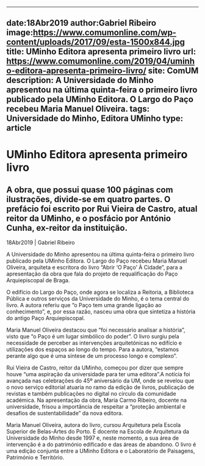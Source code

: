 
---
date:18Abr2019
author:Gabriel Ribeiro
image:https://www.comumonline.com/wp-content/uploads/2017/09/esta-1500x844.jpg
title: UMinho Editora apresenta primeiro livro
url: https://www.comumonline.com/2019/04/uminho-editora-apresenta-primeiro-livro/
site: ComUM
description: A Universidade do Minho apresentou na última quinta-feira o primeiro livro publicado pela UMinho Editora. O Largo do Paço recebeu Maria Manuel Oliveira.
tags: Universidade do Minho, Editora UMinho
type: article
---


# UMinho Editora apresenta primeiro livro

## A obra, que possui quase 100 páginas com ilustrações, divide-se em quatro partes. O prefácio foi escrito por Rui Vieira de Castro, atual reitor da UMinho, e o posfácio por António Cunha, ex-reitor da instituição.

18Abr2019 | Gabriel Ribeiro

A Universidade do Minho apresentou na última quinta-feira o primeiro livro publicado pela UMinho Editora. O Largo do Paço recebeu Maria Manuel Oliveira, arquiteta e escritora do livro “Abrir ‘O Paço’ À Cidade”, para a apresentação da obra que fala do projeto de requalificação do Paço Arquiepiscopal de Braga.

O edifício do Largo do Paço, onde agora se localiza a Reitoria, a Biblioteca Pública e outros serviços da Universidade do Minho, é o tema central do livro. A autora referiu que “o Paço tem uma grande ligação ao conhecimento”, e, por essa razão, nasceu uma obra que sintetiza a história do antigo Paço Arquiepiscopal.

Maria Manuel Oliveira destacou que “foi necessário analisar a história”, visto que “o Paço é um lugar simbólico do poder”. O livro surgiu pela necessidade de perceber as intervenções arquitetónicas no edifício e utilizações dos espaços ao longo do tempo. Para a autora, “estamos perante algo que é uma síntese de um processo longo e complexo”.

Rui Vieira de Castro, reitor da UMinho, começou por dizer que sempre houve “uma aspiração da universidade para ter uma editora”.A notícia foi avançada nas celebrações do 45º aniversário da UM, onde se revelou que o novo serviço editorial atuaria no ramo da edição de livros, publicação de revistas e também publicações no digital no círculo da comunidade académica. Na apresentação da obra, Maria Carmo Ribeiro, docente na universidade, frisou a importância de respeitar a “proteção ambiental e desafios de sustentabilidade” da nova editora.

Maria Manuel Oliveira, autora do livro, cursou Arquitetura pela Escola Superior de Belas-Artes do Porto. É docente na Escola de Arquitetura da Universidade do Minho desde 1997 e, neste momento, a sua área de intervenção é a do património edificado e das áreas de abandono. O livro é uma edição conjunta entre a UMinho Editora e o Laboratório de Paisagens, Património e Território.

